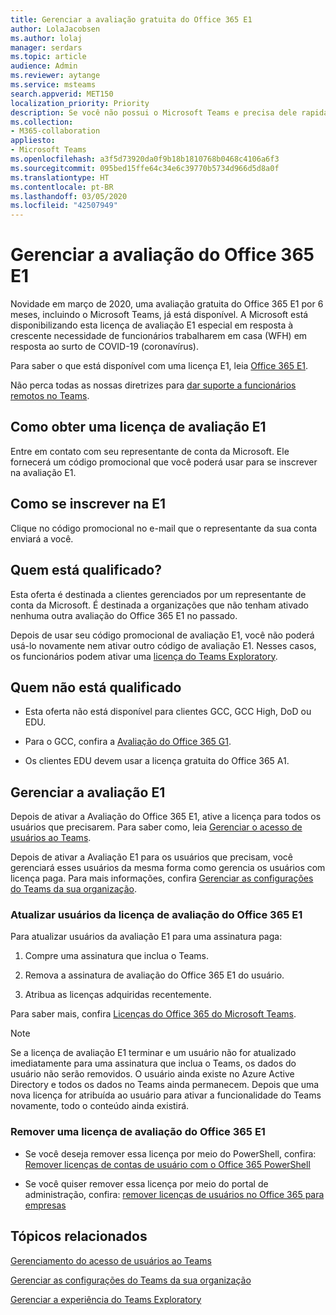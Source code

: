 ```yaml
---
title: Gerenciar a avaliação gratuita do Office 365 E1
author: LolaJacobsen
ms.author: lolaj
manager: serdars
ms.topic: article
audience: Admin
ms.reviewer: aytange
ms.service: msteams
search.appverid: MET150
localization_priority: Priority
description: Se você não possui o Microsoft Teams e precisa dele rapidamente, distribua a Avaliação do Office 365 E1 para usuários que precisam trabalhar remotamente ou em casa (WFH) em resposta ao surto de COVID-19 (coronavírus).
ms.collection:
- M365-collaboration
appliesto:
- Microsoft Teams
ms.openlocfilehash: a3f5d73920da0f9b18b1810768b0468c4106a6f3
ms.sourcegitcommit: 095bed15ffe64c34e6c39770b5734d966d5d8a0f
ms.translationtype: HT
ms.contentlocale: pt-BR
ms.lasthandoff: 03/05/2020
ms.locfileid: "42507949"
---
```

<a name="manage-the-office-365-e1-trial"></a>Gerenciar a avaliação do Office 365 E1
==============================

Novidade em março de 2020, uma avaliação gratuita do Office 365 E1 por 6 meses, incluindo o Microsoft Teams, já está disponível. A Microsoft está disponibilizando esta licença de avaliação E1 especial em resposta à crescente necessidade de funcionários trabalharem em casa (WFH) em resposta ao surto de COVID-19 (coronavírus). 

Para saber o que está disponível com uma licença E1, leia [Office 365 E1](https://www.microsoft.com/microsoft-365/business/office-365-enterprise-e1-business-software).

Não perca todas as nossas diretrizes para [dar suporte a funcionários remotos no Teams](support-remote-work-with-teams.md).

## <a name="how-to-get-an-e1-trial-license"></a>Como obter uma licença de avaliação E1

Entre em contato com seu representante de conta da Microsoft. Ele fornecerá um código promocional que você poderá usar para se inscrever na avaliação E1. 

## <a name="how-to-sign-up-for-e1"></a>Como se inscrever na E1

Clique no código promocional no e-mail que o representante da sua conta enviará a você. 


## <a name="whos-eligible"></a>Quem está qualificado?

Esta oferta é destinada a clientes gerenciados por um representante de conta da Microsoft. É destinada a organizações que não tenham ativado nenhuma outra avaliação do Office 365 E1 no passado. 

Depois de usar seu código promocional de avaliação E1, você não poderá usá-lo novamente nem ativar outro código de avaliação E1. Nesses casos, os funcionários podem ativar uma [licença do Teams Exploratory](teams-exploratory.md).

## <a name="who-isnt-eligible"></a>Quem não está qualificado

- Esta oferta não está disponível para clientes GCC, GCC High, DoD ou EDU. 

- Para o GCC, confira a [Avaliação do Office 365 G1](g1-trial-license.md). 

- Os clientes EDU devem usar a licença gratuita do Office 365 A1.

## <a name="manage-the-e1-trial"></a>Gerenciar a avaliação E1

Depois de ativar a Avaliação do Office 365 E1, ative a licença para todos os usuários que precisarem. Para saber como, leia [Gerenciar o acesso de usuários ao Teams](user-access.md#manage-teams-through-the-microsoft-365-admin-center).


Depois de ativar a Avaliação E1 para os usuários que precisam, você gerenciará esses usuários da mesma forma como gerencia os usuários com licença paga. Para mais informações, confira [Gerenciar as configurações do Teams da sua organização](enable-features-office-365.md).



### <a name="upgrade-users-from-the-office-365-e1-trial-license"></a>Atualizar usuários da licença de avaliação do Office 365 E1

Para atualizar usuários da avaliação E1 para uma assinatura paga:

1. Compre uma assinatura que inclua o Teams.

2. Remova a assinatura de avaliação do Office 365 E1 do usuário.

3. Atribua as licenças adquiridas recentemente.

Para saber mais, confira [Licenças do Office 365 do Microsoft Teams](Office-365-licensing.md).

> [!NOTE]
> Se a licença de avaliação E1 terminar e um usuário não for atualizado imediatamente para uma assinatura que inclua o Teams, os dados do usuário não serão removidos. O usuário ainda existe no Azure Active Directory e todos os dados no Teams ainda permanecem. Depois que uma nova licença for atribuída ao usuário para ativar a funcionalidade do Teams novamente, todo o conteúdo ainda existirá. 

### <a name="remove-an-office-365-e1-trial-license"></a>Remover uma licença de avaliação do Office 365 E1

- Se você deseja remover essa licença por meio do PowerShell, confira: [Remover licenças de contas de usuário com o Office 365 PowerShell](https://docs.microsoft.com/office365/enterprise/powershell/remove-licenses-from-user-accounts-with-office-365-powershell)

- Se você quiser remover essa licença por meio do portal de administração, confira: [remover licenças de usuários no Office 365 para empresas](https://docs.microsoft.com/office365/admin/subscriptions-and-billing/remove-licenses-from-users?view=o365-worldwide)


## <a name="related-topics"></a>Tópicos relacionados

[Gerenciamento do acesso de usuários ao Teams](user-access.md#manage-teams-through-the-microsoft-365-admin-center)

[Gerenciar as configurações do Teams da sua organização](enable-features-office-365.md)

[Gerenciar a experiência do Teams Exploratory](teams-exploratory.md)

